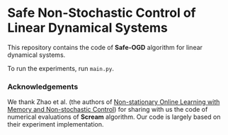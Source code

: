 # Safe Non-Stochastic Control of Linear Dynamical Systems
 
This repository contains the code of **Safe-OGD** algorithm for linear dynamical systems.

To run the experiments, run `main.py`.

### Acknowledgements
We thank Zhao et al. (the authors of [Non-stationary Online Learning with Memory and Non-stochastic Control](https://arxiv.org/abs/2102.03758)) for sharing with us the code of numerical evaluations of **Scream** algorithm. Our code is largely based on their experiment implementation.  
